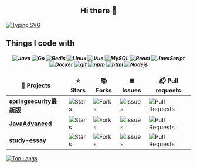 <h2 align="center">Hi there 👋</h2>

[![Typing SVG](https://readme-typing-svg.demolab.com?font=Fira+Code&weight=500&pause=1000&color=F78A13&width=600&height=40&lines=%E5%9C%A8%E9%80%BB%E8%BE%91%E7%9A%84%E6%A3%AE%E6%9E%97%E9%87%8C%EF%BC%8C%E4%BB%A3%E7%A0%81%E5%A6%82%E8%AF%97%E8%A1%8C%E8%88%AC%E6%B5%81%E6%B7%8C%EF%BC%8C%E8%AE%BE%E8%AE%A1%E7%9A%84%E7%94%BB%E7%AC%94%E7%BB%98%E5%87%BA%E6%A2%A6%E6%83%B3%E7%9A%84%E6%A8%A1%E6%A0%B7)](https://git.io/typing-svg)

<h2>Things I code with</h2>
<h5 align="center">
  <img alt="Java" src="https://img.shields.io/badge/-Java-007396?style=flat-square&logo=java&logoColor=white" />
  <img alt="Go" src="https://img.shields.io/badge/-Go-00ADD8?style=flat-square&logo=go&logoColor=white" />
  <img alt="Redis" src="https://img.shields.io/badge/Redis-234479?style=flat-square&logo=redis&logoColor=white" />
  <img alt="Linux" src="https://img.shields.io/badge/-Linux-FCC624?style=flat-square&logo=linux&logoColor=white" />
  <img alt="Vue" src="https://img.shields.io/badge/-Vue-%2335495e?style=flat-square&logo=vue.js&logoColor=white" />
  <img alt="MySQL" src="https://img.shields.io/badge/-MySQL-4479A1?style=flat-square&logo=mysql&logoColor=white" />
  <img alt="React" src="https://img.shields.io/badge/-React-45b8d8?style=flat-square&logo=react&logoColor=white" />
  <img alt="JavaScript" src="https://img.shields.io/badge/-JavaScript-8DD6F9?style=flat-square&logo=webpack&logoColor=white" /> 
  <img alt="Docker" src="https://img.shields.io/badge/-Docker-46a2f1?style=flat-square&logo=docker&logoColor=white" />
  <img alt="git" src="https://img.shields.io/badge/-Git-F05032?style=flat-square&logo=git&logoColor=white" />
  <img alt="npm" src="https://img.shields.io/badge/-NPM-CB3837?style=flat-square&logo=npm&logoColor=white" />
  <img alt="html" src="https://img.shields.io/badge/-HTML-E34F26?style=flat-square&logo=html5&logoColor=white" />
  <img alt="Nodejs" src="https://img.shields.io/badge/-Nodejs-43853d?style=flat-square&logo=Node.js&logoColor=white" />
</h5>
<table align="center">
  <thead align="center">
    <tr border: none;>
      <td><b>🎁 Projects</b></td>
      <td><b>⭐ Stars</b></td>
      <td><b>📚 Forks</b></td>
      <td><b>🛎 Issues</b></td>
      <td><b>📬 Pull requests</b></td>
    </tr>
  </thead>
  <tbody>
    <tr>
      <td><a href="https://github.com/Breeze1203/springsecurity6.0"><b>springsecurity最新版</b></a></td>
      <td><img alt="Stars" src="https://img.shields.io/github/stars/Breeze1203/springsecurity6.0?style=flat-square&labelColor=343b41"/></td>
      <td><img alt="Forks" src="https://img.shields.io/github/forks/Breeze1203/springsecurity6.0?style=flat-square&labelColor=343b41"/></td>
      <td><img alt="Issues" src="https://img.shields.io/github/issues/Breeze1203/springsecurity6.0?style=flat-square&labelColor=343b41"/></td>
      <td><img alt="Pull Requests" src="https://img.shields.io/github/issues-pr/Breeze1203/springsecurity6.0?style=flat-square&labelColor=343b41"/></td>
    </tr>
	  <tr>
      <td><a href="https://github.com/Breeze1203/JavaAdvanced"><b>JavaAdvanced</b></a></td>
      <td><img alt="Stars" src="https://img.shields.io/github/stars/Breeze1203/JavaAdvanced?style=flat-square&labelColor=343b41"/></td>
      <td><img alt="Forks" src="https://img.shields.io/github/forks/Breeze1203/JavaAdvanced?style=flat-square&labelColor=343b41"/></td>
      <td><img alt="Issues" src="https://img.shields.io/github/issues/Breeze1203/JavaAdvanced?style=flat-square&labelColor=343b41"/></td>
      <td><img alt="Pull Requests" src="https://img.shields.io/github/issues-pr/Breeze1203/JavaAdvanced?style=flat-square&labelColor=343b41"/></td>
    </tr>
    <tr>
       <td><a href="https://github.com/Breeze1203/study-essay"><b>study-essay</b></a></td>
      <td><img alt="Stars" src="https://img.shields.io/github/stars/Breeze1203/study-essay?style=flat-square&labelColor=343b41"/></td>
      <td><img alt="Forks" src="https://img.shields.io/github/forks/Breeze1203/study-essay?style=flat-square&labelColor=343b41"/></td>
      <td><img alt="Issues" src="https://img.shields.io/github/issues/Breeze1203/study-essay?style=flat-square&labelColor=343b41"/></td>
      <td><img alt="Pull Requests" src="https://img.shields.io/github/issues-pr/Breeze1203/study-essay?style=flat-square&labelColor=343b41"/></td>
    </tr>
  </tbody>
</table>

[![Top Langs](https://github-readme-stats.vercel.app/api/top-langs/?username=anuraghazra&hide=javascript,html)](https://github.com/Breeze1203/github-readme-stats)

